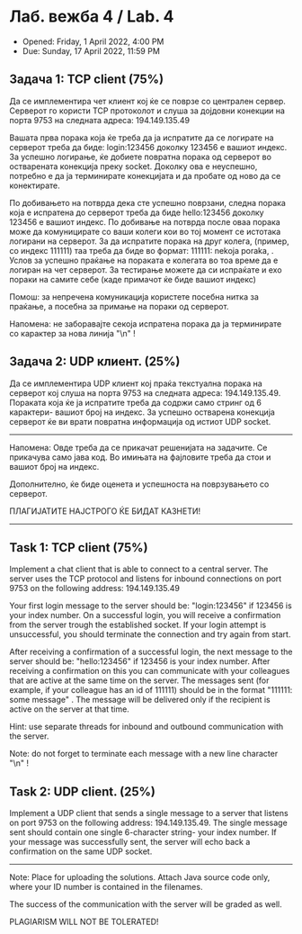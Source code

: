 # Лаб. вежба 4 / Lab. 4
- Opened: Friday, 1 April 2022, 4:00 PM
- Due: Sunday, 17 April 2022, 11:59 PM

## Задача 1: TCP client (75%)

Да се имплементира чет клиент кој ќе се поврзе со централен сервер. Серверот го користи TCP протоколот и слуша за дојдовни конекции на порта 9753 на следната адреса: 194.149.135.49

Вашата прва порака која ќе треба да ја испратите да се логирате на серверот треба да биде: login:123456 доколку 123456 е вашиот индекс. За успешно логирање, ќе добиете повратна порака од серверот во остварената конекција преку socket. Доколку ова е неуспешно, потребно е да ја терминирате конекцијата и да пробате од ново да се конектирате.


По добивањето на потврда дека сте успешно поврзани, следна порака која е испратена до серверот треба да биде hello:123456 доколку 123456 е вашиот индекс. По добивање на потврда после оваа порака може да комуницирате со ваши колеги кои во тој момент се истотака логирани на серверот. За да испратите порака на друг колега, (пример, со индекс 111111) таа треба да биде во формат: 111111: nekoja poraka, . Услов за успешно праќање на пораката е колегата во тоа време да е логиран на чет серверот. За тестирање можете да си испраќате и ехо пораки на самите себе (каде примачот ќе биде вашиот индекс)


Помош: за непречена комуникација користете посебна нитка за праќање, а посебна за примање на пораки од серверот.

Напомена: не заборавајте секоја испратена порака да ја терминирате со карактер за нова линија "\n" !

## Задача 2: UDP клиент. (25%)

Да се имплементира UDP клиент кој праќа текстуална порака на серверот кој слуша на порта 9753 на следната адреса: 194.149.135.49. Пораката која ќе ја испратите треба да содржи само стринг од 6 карактери- вашиот број на индекс. За успешно остварена конекција серверот ќе ви врати повратна информација од истиот UDP socket.

-------------------------------------------------

Напомена:
Овде треба да се прикачат решенијата на задачите. Се прикачува само јава код. Во имињата на фајловите треба да стои и вашиот број на индекс.

Дополнително, ќе биде оценета и успешноста на поврзувањето со серверот.

ПЛАГИЈАТИТЕ НАЈСТРОГО ЌЕ БИДАТ КАЗНЕТИ!

---------------------------------------------------------------------------------------------------------------------------------------------

## Task 1: TCP client (75%)

Implement a chat client that is able to connect to a central server. The server uses the TCP protocol and listens for inbound connections on port 9753 on the following address: 194.149.135.49

Your first login message to the server should be: "login:123456" if 123456 is your index number. On a successful login, you will receive a confirmation from the server trough the established socket. If your login attempt is unsuccessful, you should terminate the connection and try again from start.


After receiving a confirmation of a successful login, the next message to the server should be: "hello:123456" if 123456 is your index number. After receiving a confirmation on this you can communicate with your colleagues that are active at the same time on the server. The messages sent (for example, if your colleague has an id of 111111) should be in the format "111111: some message" . The message will be delivered only if the recipient is active on the server at that time.


Hint: use separate threads for inbound and outbound communication with the server.

Note: do not forget to terminate each message with a new line character "\n" !

## Task 2: UDP client. (25%)

Implement a UDP client that sends a single message to a server that listens on port 9753 on the following address: 194.149.135.49. The single message sent should contain one single 6-character string- your index number. If your message was successfully sent, the server will echo back a confirmation on the same UDP socket.

------------------------------------------------------------------
Note:
Place for uploading the solutions. Attach Java source code only, where your ID number is contained in the filenames.

The success of the communication with the server will be graded as well. 

PLAGIARISM WILL NOT BE TOLERATED!